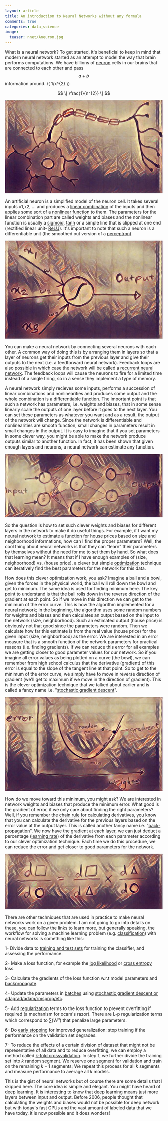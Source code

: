 ```yaml
---
layout: article
title: An introduction to Neural Networks without any formula
comments: true
categories: data_science
image:
  teaser: nnet/Aneuron.jpg
---
```


What is a neural network? To get started, it's beneficial to keep in mind that modern neural network started as an attempt to model the way that brain performs computations. We have billions of [neuron](https://en.wikipedia.org/wiki/Neuron) cells in our brains that are connected to each other and pass $$ a+b $$ information around. \\( 1/x^{2} \\)

$$
\[ \frac{1}{n^{2}} \]
$$

![alt text](/images/nnet/neuron.jpg "A Neuron Cell")


An artificial neuron is a simplified model of the neuron cell. It takes several inputs x1,x2, ... and produces a [linear combination](https://en.wikipedia.org/wiki/Linear_combination) of the inputs and then applies some sort of a [nonlinear function](http://www.glencoe.com/sec/math/prealg/prealg05/study_guide/pdfs/prealg_pssg_G112.pdf) to them. The parameters for the linear combination part are called weights and biases and the nonlinear function is usually a [sigmoid](https://en.wikipedia.org/wiki/Sigmoid_function), [tanh](https://reference.wolfram.com/language/ref/Tanh.html) or a simple line that is clipped at one end (rectified linear unit- [ReLU](https://en.wikipedia.org/wiki/Rectifier_(neural_networks))). It's important to note that such a neuron is a differentiable unit (the smoothed out version of a [perceptron](https://en.wikipedia.org/wiki/Perceptron)).

![alt text](/images/nnet/Aneuron.jpg "An artificial Neuron ")


You can make a neural network by connecting several neurons with each other. A common way of doing this is by arranging them in layers so that a layer of neurons get their inputs from the previous layer and give their outputs to the next (i.e. a feedforward neural network). Feedback loops are also possible in which case the network will be called a [recurrent neural network](https://en.wikipedia.org/wiki/Recurrent_neural_network). The feedback loops will cause the neurons to fire for a limited time instead of a single firing, so in a sense they implement a type of memory. 

A neural network simply recieves some inputs, performs a succession of linear combinations and nonlinearities and produces some output and the whole combination is a differentiable function. The important point is that such a network has parameters, i.e. weights and biases, that in some sense linearly scale the outputs of one layer before it goes to the next layer. You can set these parameters as whatever you want and as a result, the output of the network will change. Since the network is differentiable and nonlinearities are smooth function, small changes in parameters result in small changes in the output. It is easy to imagine that if you set parameters in some clever way, you might be able to make the network produce outputs similar to another function. In fact, it has been shown that given enough layers and neurons, a neural network can estimate any function. 

![alt text](/images/nnet/neuralNet.jpg "A Neural Network ")


So the question is how to set such clever weights and biases for different layers in the network to make it do useful things. For example, if I want my neural network to estimate a function for house prices based on size and neighborhood informations, how can I find the proper parameters? Well, the cool thing about neural networks is that they can "learn" their parameters by themselves without the need for me to set them by hand. So what does that learning mean? It means that if I have enough examples of (size, neighborhood) vs. (house price), a clever but simple [optimization](https://en.wikipedia.org/wiki/Mathematical_optimization) technique can iteratively find the best parameters for the network for this data. 

How does this clever optimization work, you ask? Imagine a ball and a bowl, given the forces in the physical world, the ball will roll down the bowl and get to minimum. The same idea is used for finding minimum here. The key point to understand is that the ball rolls down in the reverse direction of the gradient at each point. So if we move in this direction we can get to the minimum of the error curve. This is how the algorithm implemented for a neural network; in the beginning, the algorithm uses some random numbers for weights and biases and then calculates an output based on the input to the network (size, neighborhood). Such an estimated output (house price) is obviously not that good since the parameters were random. Then we calculate how far this estimate is from the real value (house price) for the given input (size, neighborhood) as the error. We are interested in an error measure that is a smooth function of the network parameters for practical reasons (i.e. finding gradients). If we can reduce this error for all examples we are getting closer to good parameter values for our network. So if you imagine all error values as being plotted on a curve (the bowl), we can remember from high school calculus that the derivative (gradient) of this error is equal to the slope of the tangent line at that point. So to get to the minimum of the error curve, we simply have to move in reverse direction of gradient (we'll get to maximum if we move in the direction of gradient). This is the clever optimization technique that we talked about earlier and is called a fancy name i.e. "[stochastic gradient descent](https://en.wikipedia.org/wiki/Stochastic_gradient_descent)".

![alt text](/images/nnet/sgd.jpg "stochastic gradient descent")


How do we move toward this minimum, you might ask? We are interested in network weights and biases that produce the minimum error. What good is the gradient of error, if we only care about finding the right parameters? Well, if you remember the [chain rule](https://en.wikipedia.org/wiki/Chain_rule) for calculating derivatives, you know that you can calculate the derivative for the previous layers based on the error value at the output layer. This is called another fancy name i.e. "[back-propagation](https://en.wikipedia.org/wiki/Backpropagation)". We now have the gradient at each layer, we can just deduct a percentage ([learning rate](http://datascience.stackexchange.com/questions/410/choosing-a-learning-rate)) of the derivative from each parameter according to our clever optimization technique. Each time we do this procedure, we can reduce the error and get closer to good parameters for the network. 

![alt text](/images/nnet/chainrule.jpg "The chain Rule")


There are other techniques that are used in practice to make neural networks work on a given problem. I am not going to go into details on these, you can follow the links to learn more, but generally speaking, the workflow for solving a machine learning problem (e.g. [classification](https://en.wikipedia.org/wiki/Statistical_classification)) with neural networks is something like this:

1- Divide data to [training and test sets](https://en.wikipedia.org/wiki/Test_set) for training the classifier, and assessing the performance.

2- Make a loss function, for example the [log likelihood](https://www.kaggle.com/wiki/LogarithmicLoss) or [cross entropy](https://en.wikipedia.org/wiki/Cross_entropy) loss.

3- Calculate the gradients of the loss function w.r.t model parameters and [backpropagate](https://en.wikipedia.org/wiki/Backpropagation).

4- Update the parameters in [batches](https://en.wikipedia.org/wiki/Online_machine_learning) using [stochastic gradient descent or adagrad/adam/rmsprop/etc](http://sebastianruder.com/optimizing-gradient-descent/). 

5- Add [regularization](https://www.quora.com/What-is-regularization-in-machine-learning) terms to the loss function to prevent overfitting if required (a mechanism for ocam's razor). There are L-p regularization terms which correspond to $\sum(W^p)$ that penalize large parameters.

6- Do [early stopping](https://en.wikipedia.org/wiki/Early_stopping) for improved generalization: stop training if the performance on the validation set degrades.

7- To reduce the effects of a certain division of dataset that might not be representative of all data and to reduce overfitting, we can employ a method called [k-fold crossvalidation](https://en.wikipedia.org/wiki/Cross-validation_(statistics)). In step 1, we further divide the training set into $k$ random segment. We reserve one segment for validation and train on the remaining $k-1$ segments; We   repeat this process for all $k$ segments and measure performance to average all $k$ models. 

This is the gist of neural networks but of course there are some details that I skipped here. The core idea is simple and elegant. You might have heard of deep learning. It is interesting to know that deep learning means just more layers between input and output. Before 2006, people thought that calculating the weights and biases would not be possible for deep network but with today's fast GPUs and the vast amount of labeled data that we have today, it is now possible and it does wonders!